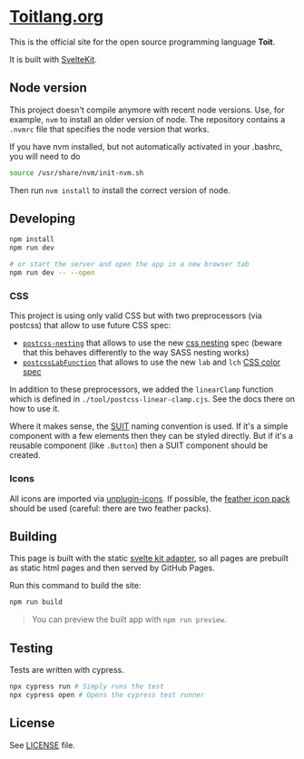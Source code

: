 # [Toitlang.org](https://toitlang.org)

This is the official site for the open source programming language **Toit**.

It is built with [SvelteKit](https://kit.svelte.dev).

## Node version

This project doesn't compile anymore with recent node versions. Use,
for example, `nvm` to install an older version of node. The repository
contains a `.nvmrc` file that specifies the node version that works.

If you have nvm installed, but not automatically activated in your
.bashrc, you will need to do

```bash
source /usr/share/nvm/init-nvm.sh
```

Then run `nvm install` to install the correct version of node.

## Developing

```bash
npm install
npm run dev

# or start the server and open the app in a new browser tab
npm run dev -- --open
```

### CSS

This project is using only valid CSS but with two preprocessors (via postcss)
that allow to use future CSS spec:

- [`postcss-nesting`](https://www.npmjs.com/package/postcss-nesting) that allows
  to use the new [css nesting](https://drafts.csswg.org/css-nesting-1/) spec
  (beware that this behaves differently to the way SASS nesting works)
- [`postcssLabFunction`](https://www.npmjs.com/package/postcss-lab-function)
  that allows to use the new `lab` and `lch` [CSS color
  spec](https://drafts.csswg.org/css-color/#specifying-lab-lch)

In addition to these preprocessors, we added the `linearClamp` function which
is defined in `./tool/postcss-linear-clamp.cjs`. See the docs there on how to
use it.

Where it makes sense, the [SUIT](https://suitcss.github.io) naming convention is
used. If it's a simple component with a few elements then they can be styled
directly. But if it's a reusable component (like `.Button`) then a SUIT
component should be created.

### Icons

All icons are imported via
[unplugin-icons](https://github.com/antfu/unplugin-icons). If possible, the
[feather icon pack](https://icones.js.org/collection/feather) should be used
(careful: there are two feather packs).

## Building

This page is built with the static [svelte kit
adapter](https://www.npmjs.com/package/@sveltejs/adapter-static), so all pages
are prebuilt as static html pages and then served by GitHub Pages.

Run this command to build the site:

```bash
npm run build
```

> You can preview the built app with `npm run preview`.

## Testing

Tests are written with cypress.

```bash
npx cypress run # Simply runs the test
npx cypress open # Opens the cypress test runner
```

## License

See [LICENSE](./LICENSE) file.
